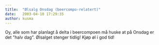 ```yaml
---
title:  "Ølsalg Onsdag (beercompo-relatert)"
date:   2003-04-10 17:29:35
author: kusma
---
```

Oy, alle som har planlagt å delta i beercompoen må huske at på Onsdag er
det "halv dag". Ølsalget stenger tidlig! Kjøp øl i god tid!


